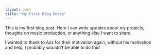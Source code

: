 ```yaml
---
layout: post
title: "My First Blog Entry"
---
```


This is my first blog post. Here I can write updates about my projects, thoughts on music production, or anything else I want to share.

I wanted to thank to Azz for their motivation again, without his motivation and help, I probably wouldn't be able to do this! 

